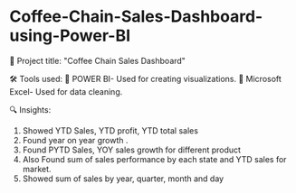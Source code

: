 # Coffee-Chain-Sales-Dashboard-using-Power-BI
📌 Project title: "Coffee Chain Sales Dashboard"

🛠 Tools used:
🔹 POWER BI- Used for creating visualizations.
🔹 Microsoft Excel- Used for data cleaning.

🔍 Insights:

1. Showed YTD Sales, YTD profit, YTD total sales
2. Found year on year growth .
3. Found  PYTD Sales, YOY sales growth for different product
4. Also Found sum of  sales performance by each state and YTD sales for market.
5. Showed sum of sales by year, quarter, month and day

